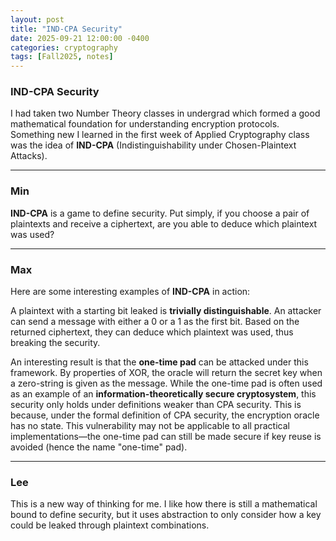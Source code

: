```yaml
---
layout: post
title: "IND-CPA Security"
date: 2025-09-21 12:00:00 -0400
categories: cryptography
tags: [Fall2025, notes]
---
```


### IND-CPA Security

I had taken two Number Theory classes in undergrad which formed a good mathematical foundation for understanding encryption protocols. Something new I learned in the first week of Applied Cryptography class was the idea of **IND-CPA** (Indistinguishability under Chosen-Plaintext Attacks).

***

### Min

**IND-CPA** is a game to define security. Put simply, if you choose a pair of plaintexts and receive a ciphertext, are you able to deduce which plaintext was used?

***

### Max

Here are some interesting examples of **IND-CPA** in action:

A plaintext with a starting bit leaked is **trivially distinguishable**. An attacker can send a message with either a 0 or a 1 as the first bit. Based on the returned ciphertext, they can deduce which plaintext was used, thus breaking the security.

An interesting result is that the **one-time pad** can be attacked under this framework. By properties of XOR, the oracle will return the secret key when a zero-string is given as the message. While the one-time pad is often used as an example of an **information-theoretically secure cryptosystem**, this security only holds under definitions weaker than CPA security. This is because, under the formal definition of CPA security, the encryption oracle has no state. This vulnerability may not be applicable to all practical implementations—the one-time pad can still be made secure if key reuse is avoided (hence the name "one-time" pad).

***

### Lee

This is a new way of thinking for me. I like how there is still a mathematical bound to define security, but it uses abstraction to only consider how a key could be leaked through plaintext combinations.